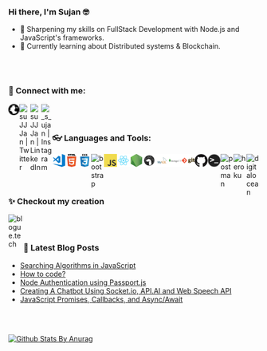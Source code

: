 ### Hi there, I'm Sujan 🤓

- 🔭 Sharpening my skills on FullStack Development with Node.js and JavaScript's frameworks.
- 🌱 Currently learning  about Distributed systems & Blockchain.

<br />
<br />

### 🤝 Connect with me:

[<img align="left" alt="sujjjan.ml" width="22px" src="https://raw.githubusercontent.com/iconic/open-iconic/master/svg/globe.svg" />][website]
[<img align="left" alt="suJJJan | Twitter" width="22px" src="https://cdn.jsdelivr.net/npm/simple-icons@v3/icons/twitter.svg" />][twitter]
[<img align="left" alt="suJJJan | LinkedIn" width="22px" src="https://cdn.jsdelivr.net/npm/simple-icons@v3/icons/linkedin.svg" />][linkedin]
[<img align="left" alt="_s_ujan | Instagram" width="22px" src="https://cdn.jsdelivr.net/npm/simple-icons@v3/icons/instagram.svg" />][instagram]
<br />
<br />

### 👓 Languages and Tools:

<img align="left" alt="Visual Studio Code" width="26px" src="https://raw.githubusercontent.com/github/explore/80688e429a7d4ef2fca1e82350fe8e3517d3494d/topics/visual-studio-code/visual-studio-code.png" />
<img align="left" alt="HTML5" width="26px" src="https://raw.githubusercontent.com/github/explore/80688e429a7d4ef2fca1e82350fe8e3517d3494d/topics/html/html.png" />
<img align="left" alt="CSS3" width="26px" src="https://raw.githubusercontent.com/github/explore/80688e429a7d4ef2fca1e82350fe8e3517d3494d/topics/css/css.png" />
<img align="left" alt="bootstrap" width="26px" src="https://upload.wikimedia.org/wikipedia/commons/thumb/b/b2/Bootstrap_logo.svg/512px-Bootstrap_logo.svg.png" />
<img align="left" alt="JavaScript" width="26px" src="https://raw.githubusercontent.com/github/explore/80688e429a7d4ef2fca1e82350fe8e3517d3494d/topics/javascript/javascript.png" />
<img align="left" alt="React" width="26px" src="https://raw.githubusercontent.com/github/explore/80688e429a7d4ef2fca1e82350fe8e3517d3494d/topics/react/react.png" />
<img align="left" alt="Node.js" width="26px" src="https://raw.githubusercontent.com/github/explore/80688e429a7d4ef2fca1e82350fe8e3517d3494d/topics/nodejs/nodejs.png" />
<img align="left" alt="Deno" width="26px" src="https://raw.githubusercontent.com/github/explore/361e2821e2dea67711cde99c9c40ed357061cf27/topics/deno/deno.png" />
<img align="left" alt="MySQL" width="26px" src="https://raw.githubusercontent.com/github/explore/80688e429a7d4ef2fca1e82350fe8e3517d3494d/topics/mysql/mysql.png"/>
<img align="left" alt="MongoDB" width="26px" src="https://raw.githubusercontent.com/github/explore/80688e429a7d4ef2fca1e82350fe8e3517d3494d/topics/mongodb/mongodb.png" />
<img align="left" alt="Git" width="26px" src="https://raw.githubusercontent.com/github/explore/80688e429a7d4ef2fca1e82350fe8e3517d3494d/topics/git/git.png" />
<img align="left" alt="GitHub" width="26px" src="https://raw.githubusercontent.com/github/explore/78df643247d429f6cc873026c0622819ad797942/topics/github/github.png" />
<img align="left" alt="terminal" width="26px" src="https://raw.githubusercontent.com/github/explore/80688e429a7d4ef2fca1e82350fe8e3517d3494d/topics/terminal/terminal.png" />
<img align="left" alt="postman" width="26px" src="https://ww1.prweb.com/prfiles/2018/10/05/16050123/postman-logo-vert-2018.png" />
<img align="left" alt="heroku" width="26px" src="https://images.g2crowd.com/uploads/product/image/social_landscape/social_landscape_bf0fb4cb7fe948c42f37ded73895638f/salesforce-heroku.png" />
<img align="left" alt="digitalocean" width="26px" src="https://upload.wikimedia.org/wikipedia/commons/thumb/f/ff/DigitalOcean_logo.svg/1200px-DigitalOcean_logo.svg.png" />


<br />
<br />

### ✨ Checkout my creation
[<img align="left" alt="blogue.tech" width="30px"   src="https://blogue.tech/static/images/logo.png" />][blogue]
  

<br />
<br />


### 📕 Latest Blog Posts
<!-- BLOG-POST-LIST:START -->
- [Searching Algorithms in JavaScript](https://medium.com/@suJJJan/searching-algorithms-in-javascript-ecb880f70e07?source=rss-8ef79296f97c------2)
- [How to code?](https://medium.com/@suJJJan/how-to-code-e46f6a2ce753?source=rss-8ef79296f97c------2)
- [Node Authentication using Passport.js](https://medium.com/@suJJJan/node-authentication-using-passport-js-760f7b52ce14?source=rss-8ef79296f97c------2)
- [Creating A Chatbot Using Socket.io, API.AI and Web Speech API](https://medium.com/@suJJJan/creating-a-chatbot-using-socket-io-api-ai-and-web-speech-api-844c3177596b?source=rss-8ef79296f97c------2)
- [JavaScript Promises, Callbacks, and Async/Await](https://medium.com/@suJJJan/javascript-promises-callbacks-and-async-await-54c3428b22d5?source=rss-8ef79296f97c------2)
<!-- BLOG-POST-LIST:END -->

<br />
<br />

[![Github Stats By Anurag](https://github-readme-stats.vercel.app/api?username=sujanchhetri&hide=issues&show_icons=true&title_color=9400D3&icon_color=9400D3&text_color=000)](https://github.com/anuraghazra/github-readme-stats)

<br />

[website]: https://sujjjan.ml
[twitter]: https://twitter.com/suJJJan
[instagram]: https://instagram.com/_s_ujan
[linkedin]: https://linkedin.com/in/suJJJan
[blogue]: https://blogue.tech/




